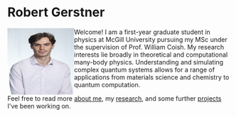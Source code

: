 # Robert Gerstner


<img src="/docs/home_media/headshot1.jpg" alt="Headshot1" style="height:150px; width:150px; float:left;"> 
Welcome! I am a first-year graduate student in physics at McGill University pursuing my MSc under the supervision of Prof. William Coish. My research interests lie broadly in theoretical and computational many-body physics. Understanding and simulating complex quantum systems allows for a range of applications from materials science and chemistry to quantum computation.

Feel free to read more [about me](./about/index.md), my [research](./research/index.md), and some further [projects](./projects/index.md) I've been working on.